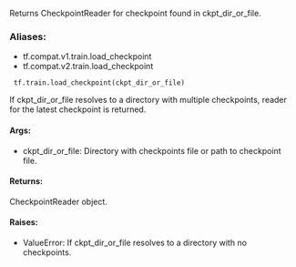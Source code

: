 Returns CheckpointReader for checkpoint found in ckpt_dir_or_file.
### Aliases:
- tf.compat.v1.train.load_checkpoint
- tf.compat.v2.train.load_checkpoint

```
 tf.train.load_checkpoint(ckpt_dir_or_file)
```
If ckpt_dir_or_file resolves to a directory with multiple checkpoints, reader for the latest checkpoint is returned.
#### Args:
- ckpt_dir_or_file: Directory with checkpoints file or path to checkpoint file.
#### Returns:
CheckpointReader object.
#### Raises:
- ValueError: If ckpt_dir_or_file resolves to a directory with no checkpoints.
